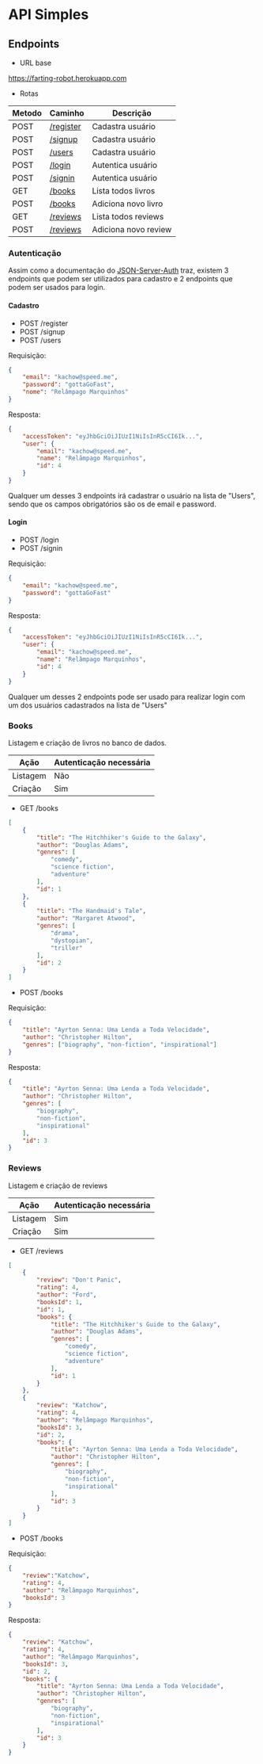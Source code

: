 # API Simples




## Endpoints

- URL base
 
https://farting-robot.herokuapp.com

- Rotas
 
| Metodo | Caminho                | Descrição            |
|--------|------------------------|----------------------|
| POST   | [/register](#cadastro) | Cadastra usuário     |
| POST   | [/signup](#cadastro)   | Cadastra usuário     |
| POST   | [/users](#cadastro)    | Cadastra usuário     |
| POST   | [/login](#login)       | Autentica usuário    |
| POST   | [/signin](#login)      | Autentica usuário    |
| GET    | [/books](#books)       | Lista todos livros   |
| POST   | [/books](#books)       | Adiciona novo livro  |
| GET    | [/reviews](#reviews)   | Lista todos reviews  |
| POST   | [/reviews](#reviews)   | Adiciona novo review |

### Autenticação

Assim como a documentação do [JSON-Server-Auth](https://www.npmjs.com/package/json-server-auth) traz, existem 3 endpoints que podem ser utilizados para cadastro e 2 endpoints que podem ser usados para login.

#### Cadastro

- POST /register
- POST /signup
- POST /users

Requisição:
```json
{
    "email": "kachow@speed.me",
    "password": "gottaGoFast",
    "nome": "Relâmpago Marquinhos"
}
```
Resposta:
```json
{
    "accessToken": "eyJhbGciOiJIUzI1NiIsInR5cCI6Ik...",
    "user": {
        "email": "kachow@speed.me",
        "name": "Relãmpago Marquinhos",
        "id": 4
    }
}
```


Qualquer um desses 3 endpoints irá cadastrar o usuário na lista de "Users", sendo que os campos obrigatórios são os de email e password.

#### Login

- POST /login
- POST /signin

Requisição:
```json
{
    "email": "kachow@speed.me",
    "password": "gottaGoFast"
}
```
Resposta:
```json
{
    "accessToken": "eyJhbGciOiJIUzI1NiIsInR5cCI6Ik...",
    "user": {
        "email": "kachow@speed.me",
        "name": "Relâmpago Marquinhos",
        "id": 4
    }
}
```

Qualquer um desses 2 endpoints pode ser usado para realizar login com um dos usuários cadastrados na lista de "Users"

### Books
Listagem e criação de livros no banco de dados.

| Ação     | Autenticação necessária |
|----------|-------------------------|
| Listagem | Não                     |
| Criação  | Sim                     |

- GET /books
```json
[
    {
        "title": "The Hitchhiker's Guide to the Galaxy",
        "author": "Douglas Adams",
        "genres": [
            "comedy",
            "science fiction",
            "adventure"
        ],
        "id": 1
    },
    {
        "title": "The Handmaid's Tale",
        "author": "Margaret Atwood",
        "genres": [
            "drama",
            "dystopian",
            "triller"
        ],
        "id": 2
    }
]
```
- POST /books

Requisição:
```json
{
    "title": "Ayrton Senna: Uma Lenda a Toda Velocidade",
    "author": "Christopher Hilton",
    "genres": ["biography", "non-fiction", "inspirational"]
}
```
Resposta:
```json
{
    "title": "Ayrton Senna: Uma Lenda a Toda Velocidade",
    "author": "Christopher Hilton",
    "genres": [
        "biography",
        "non-fiction",
        "inspirational"
    ],
    "id": 3
}
```

### Reviews
Listagem e criação de reviews

| Ação     | Autenticação necessária |
|----------|-------------------------|
| Listagem | Sim                     |
| Criação  | Sim                     |

- GET /reviews
```json
[
    {
        "review": "Don't Panic",
        "rating": 4,
        "author": "Ford",
        "booksId": 1,
        "id": 1,
        "books": {
            "title": "The Hitchhiker's Guide to the Galaxy",
            "author": "Douglas Adams",
            "genres": [
                "comedy",
                "science fiction",
                "adventure"
            ],
            "id": 1
        }
    },
    {
        "review": "Katchow",
        "rating": 4,
        "author": "Relâmpago Marquinhos",
        "booksId": 3,
        "id": 2,
        "books": {
            "title": "Ayrton Senna: Uma Lenda a Toda Velocidade",
            "author": "Christopher Hilton",
            "genres": [
                "biography",
                "non-fiction",
                "inspirational"
            ],
            "id": 3
        }
    }
]
```
- POST /books

Requisição:
```json
{
    "review":"Katchow",
    "rating": 4,
    "author": "Relâmpago Marquinhos",
    "booksId": 3
}
```
Resposta:
```json
{
    "review": "Katchow",
    "rating": 4,
    "author": "Relâmpago Marquinhos",
    "booksId": 3,
    "id": 2,
    "books": {
        "title": "Ayrton Senna: Uma Lenda a Toda Velocidade",
        "author": "Christopher Hilton",
        "genres": [
            "biography",
            "non-fiction",
            "inspirational"
        ],
        "id": 3
    }
}
```
